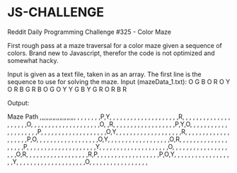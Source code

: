# JS-CHALLENGE

Reddit Daily Programming Challenge #325 - Color Maze

First rough pass at a maze traversal for a color maze given a sequence of colors. Brand new to Javascript, therefor the code is not optimized and somewhat hacky.

Input is given as a text file, taken in as an array. The first line is the sequence to use for solving the maze. 
Input (mazeData_1.txt):
O G
B O R O Y
O R B G R
B O G O Y 
Y G B Y G 
R O R B R

Output:






Maze Path
_,_,_,_,_,_,_,_,_,_,_,_,_,_,_,_,_,_,_,_,
 , , , , , , ,P,Y, , , , , , , , , , , ,
 , , , , , , , ,R, , , , , , , , , , , ,
 , , , , , , , ,O, , , , , , , , , , , ,
 , , , , , , , ,O, ,R, , , , , , , , , ,
 , , , , , , , ,P,Y,O, , , , , , , , , ,
 , , , , , , , , , ,P, , , , , , , , , ,
 , , , , , , , , ,O,Y, , , , , , , , , ,
 , , , , , , , , ,R, , , , , , , , , , ,
 , , , , , , , ,P,O, , , , , , , , , , ,
 , , , , , , ,O,Y, , , , , , , , , , , ,
 , , , , , ,O,R, , , , , , , , , , , , ,
 , , , , , ,P, , , , , , , , , , , , , ,
 , , , , , ,Y, , , , , , , , , , , , , ,
 , , , , , ,O, , , , , , , , , , , , , ,
 , , , , ,O,R, , , , , , , , , , , , , ,
 , , , ,R,P, , , , , , , , , , , , , , ,
 , , ,P,O,Y, , , , , , , , , , , , , , ,
 , , ,Y, , , , , , , , , , , , , , , , ,
 , , ,O, , , , , , , , , , , , , , , , ,
